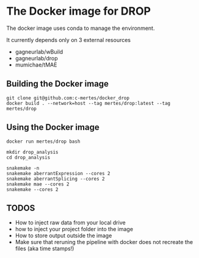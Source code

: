 # The Docker image for DROP

The docker image uses conda to manage the environment. 

It currently depends only on 3 external resources
* gagneurlab/wBuild
* gagneurlab/drop
* mumichae/tMAE

## Building the Docker image

```
git clone git@github.com:c-mertes/docker_drop
docker build . --network=host --tag mertes/drop:latest --tag mertes/drop
```

## Using the Docker image

```
docker run mertes/drop bash

mkdir drop_analysis
cd drop_analysis

snakemake -n
snakemake aberrantExpression --cores 2
snakemake aberrantSplicing --cores 2
snakemake mae --cores 2
snakemake --cores 2
```

## TODOS
* How to inject raw data from your local drive
* how to inject your project folder into the image
* How to store output outside the image
* Make sure that reruning the pipeline with docker does not recreate the files (aka time stamps!)
